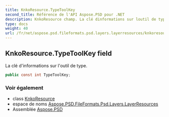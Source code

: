 ```yaml
---
title: KnkoResource.TypeToolKey
second_title: Référence de l'API Aspose.PSD pour .NET
description: KnkoResource champ. La clé dinformations sur loutil de type.
type: docs
weight: 40
url: /fr/net/aspose.psd.fileformats.psd.layers.layerresources/knkoresource/typetoolkey/
---
```

## KnkoResource.TypeToolKey field

La clé d'informations sur l'outil de type.

```csharp
public const int TypeToolKey;
```

### Voir également

* class [KnkoResource](../)
* espace de noms [Aspose.PSD.FileFormats.Psd.Layers.LayerResources](../../knkoresource/)
* Assemblée [Aspose.PSD](../../../)


